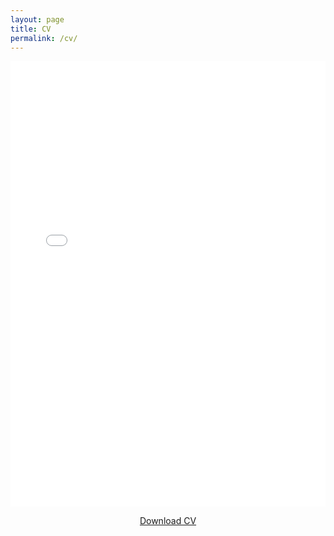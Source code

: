 ```yaml
---
layout: page
title: CV
permalink: /cv/
---
```


<style>
.pdf-container {
    position: relative;
    width: 100%;
    height: 0;
    padding-bottom: 141.4%; /* A4 paper aspect ratio */
}
.pdf-container iframe {
    position: absolute;
    top: 0;
    left: 0;
    width: 100%;
    height: 100%;
}
</style>

<div class="pdf-container">
    <iframe src="/cv.pdf" frameborder="0"></iframe>
</div>

<p style="text-align: center;">
    <a href="/cv.pdf">Download CV</a>
</p>
